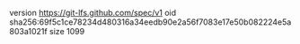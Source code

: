 version https://git-lfs.github.com/spec/v1
oid sha256:69f5c1ce78234d480316a34eedb90e2a56f7083e17e50b082224e5a803a1021f
size 1099
